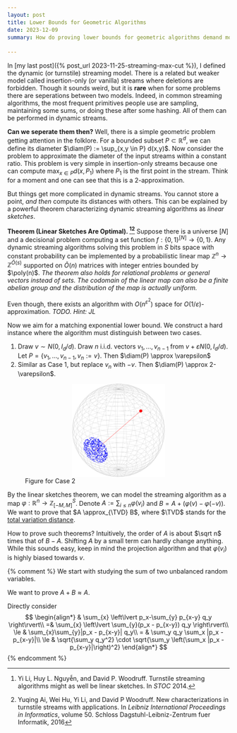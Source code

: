 ```yaml
---
layout: post
title: Lower Bounds for Geometric Algorithms
date: 2023-12-09
summary: How do proving lower bounds for geometric algorithms demand more advanced isoperimetric inequalities?

---
```


<span style="display: none;">
$$
\DeclareMathOperator{\cut}{\text{cut}}
\DeclareMathOperator{\maxcut}{\text{Max-Cut}}
\DeclareMathOperator{\E}{\mathbb{E}}
\DeclareMathOperator{\poly}{\mathrm{poly}}
\DeclareMathOperator{\diam}{\mathrm{diam}}
\DeclareMathOperator{\polylog}{\poly \log}
\DeclareMathOperator{\Unif}{\mathrm{Unif}}
\DeclareMathOperator{\TVD}{\text{TVD}}
$$
</span>

In [my last post]({% post_url 2023-11-25-streaming-max-cut %}), I defined the dynamic (or turnstile) streaming model. There is a related but weaker model called insertion-only (or vanilla) streams where deletions are forbidden. Though it sounds weird, but it is **rare** when for some problems there are seperations between two models. Indeed, in common streaming algorithms, the most frequent primitives people use are sampling, maintaining some sums, or doing these after some hashing. All of them can be performed in dynamic streams.

**Can we seperate them then?** Well, there is a simple geometric problem getting attention in the folklore. For a bounded subset $P \subset \mathbb R^d$, we can define its diameter $\diam(P) := \sup_{x,y \in P} d(x,y)$. Now consider the problem to approximate the diameter of the input streams within a constant ratio. This problem is very simple in insertion-only streams because one can compute $\max_{x \in P} d(x,P_1)$ where $P_1$ is the first point in the stream. Think for a moment and one can see that this is a $2$-approximation.

But things get more complicated in dynamic streams. You cannot store a point, *and then* compute its distances with others. This can be explained by a powerful theorem characterizing dynamic streaming algorithms as *linear sketches*.

**Theorem (Linear Sketches Are Optimal). [^LNW14][^AHLW16]** Suppose there is a universe $[N]$ and a decisional problem computing a set function $f:\lbrace 0,1\rbrace^{[N]} \to \lbrace 0,1\rbrace$. Any dynamic streaming algorithms solving this problem in $S$ bits space with constant probability can be implemented by a probabilistic linear map $\mathbb Z^n \to \mathbb Z^{\tilde O(s)}$ supported on $\tilde O(n)$ matrices with integer entries bounded by $\poly(n)$. *The theorem also holds for relational problems or general vectors instead of sets. The codomain of the linear map can also be a finite abelian group and the distribution of the map is actually uniform.*

Even though, there exists an algorithm with $O\left(n^{\varepsilon^2}\right)$ space for $O(1/\varepsilon)$-approximation. *TODO. Hint: JL*

Now we aim for a matching exponential lower bound. We construct a hard instance where the algorithm must distinguish between two cases.

1. Draw $v\sim N(0,I_d/d)$. Draw $n$ i.i.d. vectors $v_1,\ldots,v_{n-1}$ from $v+\varepsilon N(0,I_d/d)$. Let $P=\{v_1,\ldots,v_{n-1},v_n:=v\}$. Then $\diam(P) \approx \varepsilon$
2.  Similar as Case 1, but replace $v_n$ with $-v$. Then $\diam(P) \approx 2-\varepsilon$.

<figure>
<img src="/assets/2023-12-09-geometric-lower-bound-diameter-hard-instance.png" style="display: block; margin-left: auto; margin-right: auto; width: 50%;">
<figcaption class="center">Figure for Case 2</figcaption>
</figure>

By the linear sketches theorem, we can model the streaming algorithm as a map $\varphi : \mathbb R^n \to \mathbb Z^S_{[-M,M]}$. Denote $A := \sum_{i \le n} \varphi(v_i)$ and $B = A + (\varphi(v) - \varphi(-v))$. We want to prove that $A \approx_{\TVD} B$, where $\TVD$ stands for the [total variation distance](https://en.wikipedia.org/wiki/Total_variation_distance_of_probability_measures).

How to prove such theorems? Intuitively, the order of $A$ is about $\sqrt n$ times that of $B-A$. Shifting $A$ by  a small term can hardly change anything. While this sounds easy, keep in mind the projection algorithm and that $\varphi(v_i)$ is highly biased towards $v$.

{% comment %}
We start with studying the sum of two unbalanced random variables.

We want to prove $A + B \approx A$.

Directly consider
$$
\begin{align*}
& \sum_{x} \left\lvert p_x-\sum_{y} p_{x-y} q_y \right\rvert\\
=& \sum_{x} \left\lvert \sum_{y}(p_x - p_{x-y}) q_y \right\rvert\\
\le & \sum_{x}\sum_{y}|p_x - p_{x-y}| q_y\\
= & \sum_y q_y \sum_x |p_x - p_{x-y}|\\
\le & \sqrt{\sum_y q_y^2} \cdot \sqrt{\sum_y \left(\sum_x |p_x - p_{x-y}|\right)^2}
\end{align*}
$$
{% endcomment %}



[^LNW14]: Yi Li, Huy L. Nguyễn, and David P. Woodruff. Turnstile streaming algorithms might as well be linear sketches. In *STOC* 2014.
[^AHLW16]: Yuqing Ai, Wei Hu, Yi Li, and David P Woodruff. New characterizations in turnstile streams with applications. In *Leibniz International Proceedings in Informatics*, volume 50. Schloss Dagstuhl-Leibniz-Zentrum fuer Informatik, 2016
